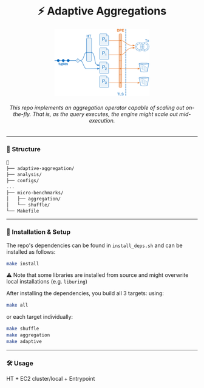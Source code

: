 <div align="center">
<h1> ⚡ Adaptive Aggregations </h1>

<img src="dpe.png" alt="" width="250"/>

<h6>
This repo implements an aggregation operator capable of scaling out <i>on-the-fly</i>.
That is, as the query executes, the engine might scale out <i>mid-execution</i>.
</h6>
</div>

---

### 📁 Structure

```
📂
├── adaptive-aggregation/
├── analysis/
├── configs/
...
├── micro-benchmarks/
│   ├── aggregation/
│   └── shuffle/
└── Makefile
```

---

### 🔧 Installation & Setup

The repo's dependencies can be found in <code>install_deps.sh</code> and can be installed as follows: 
```bash
make install
```

⚠️ Note that some libraries are installed from source and might overwrite local installations (e.g. <code>liburing</code>)

After installing the dependencies, you build all 3 targets:
using:
```bash
make all
```
or each target individually:
```bash
make shuffle
make aggregation
make adaptive
```

---

### 🛠️ Usage
HT + EC2 cluster/local + Entrypoint
```
```

